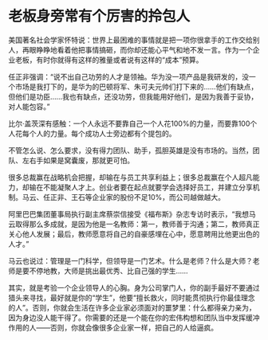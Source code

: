 # 老板身旁常有个厉害的拎包人

美国著名社会学家怀特说：世界上最困难的事情就是把一项你很拿手的工作交给别人，再眼睁睁地看着他把事情搞砸，而你却还能心平气和地不发一言。作为一个企业老板，有时你就得有这样的雅量或者说有这样的“成本”预算。 

任正非强调：“说不出自己功劳的人才是领袖。华为没一项产品是我研发的，没一个市场是我打下的，是华为的巴顿将军、朱可夫元帅们打下来的……他们有缺点，但他们是功臣……我也有缺点，还没功劳，但我能用好他们，是因为我善于妥协，对人能包容。” 

比尔·盖茨深有感触：一个人永远不要靠自己一个人花100%的力量，而要靠100个人花每个人的力量。每个成功人士旁边都有个提包的。 

不管怎么说、怎么要求，没有得力团队、助手，孤胆英雄是没有市场的。当然，团队、左右手如果是窝囊废，那就更可怕。 

很多总裁赢在战略机会把握，却输在与员工共享利益上；很多总裁赢在个人超凡能力，却输在不能凝聚人才上。创业者要在起点就要学会选择好员工，并建立分享机制。马云、任正非、王石等企业家的股份不足10%，而公司越做越大。 

阿里巴巴集团董事局执行副主席蔡崇信接受《福布斯》杂志专访时表示，“我想马云取得那么多成就，是因为他是一名教师：第一，教师善于沟通；第二，教师真正关心他人发展；最后，教师愿意将自己的自豪感埋在心中，愿意聘用比他更出色的人才。” 

马云也说过：管理是一门科学，但领导是一门艺术。什么是老师？什么是大师？老师是要不停地教，大师是挑出最优秀、比自己强的学生…… 

其实，就是考验一个企业领导人的心胸。身为公司掌门人，你的副手最好不要通过猎头来寻找，最好就是你的“学生”，他要“擅长救火，同时能贯彻执行你最佳理念的人”。否则，你就会生活在许多企业家必须面对的噩梦里：什么都得亲力亲为，因为身边没人能干得了。你需要的还是一个能在你的宏伟构想和团队当中发挥缓冲作用的人——否则，你就会像很多企业家一样，把自己的人给逼疯。